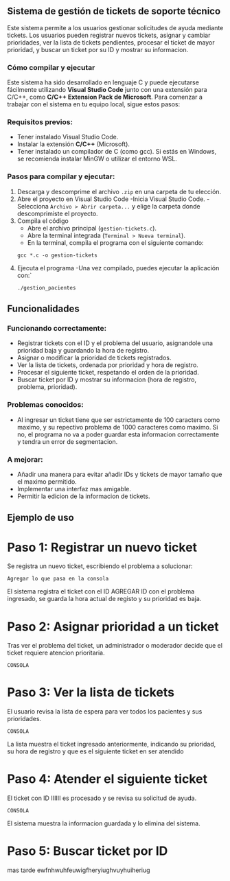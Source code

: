 ## Sistema de gestión de tickets de soporte técnico

Este sistema permite a los usuarios gestionar solicitudes de ayuda mediante tickets. Los usuarios pueden registrar nuevos tickets, asignar y cambiar prioridades, ver la lista de tickets pendientes, procesar el ticket de mayor prioridad, y buscar un ticket por su ID y mostrar su informacion. 

### Cómo compilar y ejecutar

Este sistema ha sido desarrollado en lenguaje C y puede ejecutarse fácilmente utilizando **Visual Studio Code** junto con una extensión para C/C++, como **C/C++ Extension Pack de Microsoft**. Para comenzar a trabajar con el sistema en tu equipo local, sigue estos pasos:

### Requisitos previos:

- Tener instalado Visual Studio Code.
- Instalar la extensión **C/C++** (Microsoft).
- Tener instalado un compilador de C (como gcc). Si estás en Windows, se recomienda instalar MinGW o utilizar el entorno WSL.

### Pasos para compilar y ejecutar:

1. Descarga y descomprime el archivo `.zip` en una carpeta de tu elección.
2. Abre el proyecto en Visual Studio Code
    -Inicia Visual Studio Code.
    -Selecciona `Archivo > Abrir carpeta...` y elige la carpeta donde descomprimiste el proyecto.
3. Compila el código
    - Abre el archivo principal (`gestion-tickets.c`).
    - Abre la terminal integrada (`Terminal > Nueva terminal`).
    - En la terminal, compila el programa con el siguiente comando:
    ```
    gcc *.c -o gestion-tickets
    ```
4. Ejecuta el programa
    -Una vez compilado, puedes ejecutar la aplicación con:`
    ```
    ./gestion_pacientes
    ```
## Funcionalidades

### Funcionando correctamente:
- Registrar tickets con el ID y el problema del usuario, asignandole una prioridad baja y guardando la hora de registro.
- Asignar o modificar la prioridad de tickets registrados.
- Ver la lista de tickets, ordenada por prioridad y hora de registro.
- Procesar el siguiente ticket, respetando el orden de la prioridad.
- Buscar ticket por ID y mostrar su informacion (hora de registro, problema, prioridad).

### Problemas conocidos:
- Al ingresar un ticket tiene que ser estrictamente de 100 caracters como maximo, y su repectivo  problema de 1000 caracteres como maximo. Si no, el programa no va a poder guardar esta informacion correctamente y tendra un error de segmentacion. 

### A mejorar:
- Añadir una manera para evitar añadir IDs y tickets de mayor tamaño que el maximo permitido.
- Implementar una interfaz mas amigable.
- Permitir la edicion de la informacion de tickets.

## Ejemplo de uso
# Paso 1: Registrar un nuevo ticket
Se registra un nuevo ticket, escribiendo el problema a solucionar:
```
Agregar lo que pasa en la consola
```
El sistema registra el ticket con el ID AGREGAR ID con el problema ingresado, se guarda la hora actual de registo y su prioridad es baja.

# Paso 2: Asignar prioridad a un ticket
Tras ver el problema del ticket, un administrador o moderador decide que el ticket requiere atencion prioritaria.
```
CONSOLA
```

# Paso 3: Ver la lista de tickets
El usuario revisa la lista de espera para ver todos los pacientes y sus prioridades.
```
CONSOLA
```
La lista muestra el ticket ingresado anteriormente, indicando su prioridad, su hora de registro y que es el siguiente ticket en ser atendido

# Paso 4: Atender el siguiente ticket
El ticket con ID IIIIII es procesado y se revisa su solicitud de ayuda.
```
CONSOLA
```
El sistema muestra la informacion guardada y lo elimina del sistema.

# Paso 5: Buscar ticket por ID
mas tarde ewfnhwuhfeuwigfheryiughvuyhuiheriug